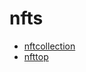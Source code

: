 # nfts

- [nftcollection](/bot/reference/telegram/nfts/nftcollection)
- [nfttop](/bot/reference/telegram/nfts/nfttop)
